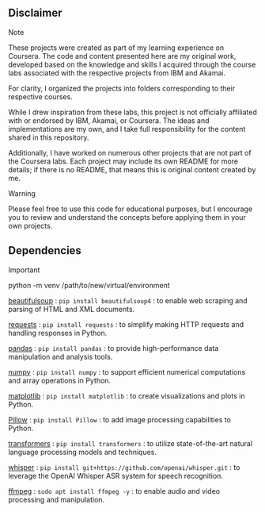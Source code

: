 ## Disclaimer
> [!NOTE]
> These projects were created as part of my learning experience on Coursera. The code and content presented here are my original work, developed based on the knowledge and skills I acquired through the course labs associated with the respective projects from IBM and Akamai.
> 
> For clarity, I organized the projects into folders corresponding to their respective courses.
> 
> While I drew inspiration from these labs, this project is not officially affiliated with or endorsed by IBM, Akamai, or Coursera. The ideas and implementations are my own, and I take full responsibility for the content shared in this repository.
> 
> Additionally, I have worked on numerous other projects that are not part of the Coursera labs. Each project may include its own README for more details; if there is no README, that means this is original content created by me.

> [!WARNING]
> Please feel free to use this code for educational purposes, but I encourage you to review and understand the concepts before applying them in your own projects.

## Dependencies

> [!IMPORTANT]
> python -m venv /path/to/new/virtual/environment

[beautifulsoup](https://code.launchpad.net/beautifulsoup) : `pip install beautifulsoup4` : to enable web scraping and parsing of HTML and XML documents.

[requests](https://github.com/psf/requests) : `pip install requests` : to simplify making HTTP requests and handling responses in Python.

[pandas](https://github.com/pandas-dev/pandas) : `pip install pandas` : to provide high-performance data manipulation and analysis tools.

[numpy](https://github.com/numpy/numpy) : `pip install numpy` : to support efficient numerical computations and array operations in Python.

[matplotlib](https://github.com/matplotlib/matplotlib) : `pip install matplotlib` : to create visualizations and plots in Python.

[Pillow](https://github.com/python-pillow/Pillow) : `pip install Pillow` : to add image processing capabilities to Python.

[transformers](https://github.com/huggingface/transformers) : `pip install transformers` : to utilize state-of-the-art natural language processing models and techniques.

[whisper](https://github.com/openai/whisper) : `pip install git+https://github.com/openai/whisper.git` : to leverage the OpenAI Whisper ASR system for speech recognition.

[ffmpeg](https://github.com/FFmpeg/FFmpeg) : `sudo apt install ffmpeg -y` : to enable audio and video processing and manipulation.

